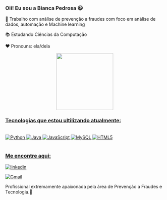 ### Oii! Eu sou a Bianca Pedrosa 😃

💼 Trabalho com análise de prevenção a fraudes com foco em  análise de dados, automação e Machine learning

📚 Estudando Ciências da Computação 

❤️ Pronouns: ela/dela                        


<div align="center">
  <a href="https://github.com/Biazi990">
  <img height="180em" src="https://github-readme-stats.vercel.app/api?username=Biazi990&show_icons=true&theme=cobalt&include_all_commits=true&count_private=true"/>
</div>


### Tecnologias que estou ultilizando atualmente:

<div style="display: inline_block"><br/>
    <img align="center" alt="Python" src= https://img.shields.io/badge/Python-3776AB?style=for-the-badge&logo=python&logoColor=white>
    <img align="center" alt="Java" src= https://img.shields.io/badge/Java-ED8B00?style=for-the-badge&logo=openjdk&logoColor=white>
    <img align="center" alt="JavaScript" src= https://img.shields.io/badge/JavaScript-F7DF1E?style=for-the-badge&logo=javascript&logoColor=black>
    <img align="center" alt="MySQL" src=https://img.shields.io/badge/MySQL-00000F?style=for-the-badge&logo=mysql&logoColor=white>
    <img align="center" alt="HTML5" src=https://img.shields.io/badge/HTML5-E34F26?style=for-the-badge&logo=html5&logoColor=white>
</div><br/>


### Me encontre aqui: 

[![linkedin](https://img.shields.io/badge/LinkedIn-0077B5?style=for-the-badge&logo=linkedin&logoColor=white)](https://www.linkedin.com/in/bianca-souza-302a16154/)

[![Gmail](https://img.shields.io/badge/Gmail-D14836?style=for-the-badge&logo=gmail&logoColor=white)](https://mail.google.com/mail/u/0/#inbox?compose=GTvVlcSKkxGrVkKJlMnjrLMFgKCVmvjPvgjGqVLgbshpZBjJmVBnTZLLlxrKRFVnjHgJTKtlqqzst)

Profissional extremamente apaixonada pela área de Prevenção a Fraudes e Tecnologia.🌟







